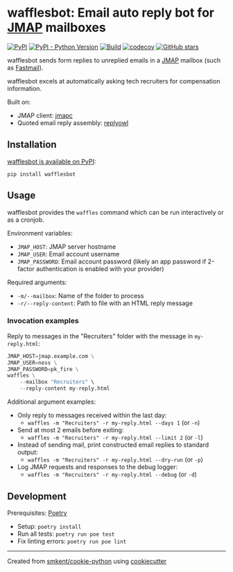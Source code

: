 # wafflesbot: Email auto reply bot for [JMAP][jmap] mailboxes

[![PyPI](https://img.shields.io/pypi/v/wafflesbot)][pypi]
[![PyPI - Python Version](https://img.shields.io/pypi/pyversions/wafflesbot)][pypi]
[![Build](https://img.shields.io/github/checks-status/smkent/waffles/master?label=build)][gh-actions]
[![codecov](https://codecov.io/gh/smkent/waffles/branch/master/graph/badge.svg)][codecov]
[![GitHub stars](https://img.shields.io/github/stars/smkent/waffles?style=social)][repo]

wafflesbot sends form replies to unreplied emails in a [JMAP][jmap] mailbox
(such as [Fastmail][fastmail]).

wafflesbot excels at automatically asking tech recruiters for compensation
information.

Built on:
* JMAP client: [jmapc][jmapc]
* Quoted email reply assembly: [replyowl][replyowl]

## Installation

[wafflesbot is available on PyPI][pypi]:

```
pip install wafflesbot
```

## Usage

wafflesbot provides the `waffles` command which can be run interactively or as a
cronjob.

Environment variables:
* `JMAP_HOST`: JMAP server hostname
* `JMAP_USER`: Email account username
* `JMAP_PASSWORD`: Email account password (likely an app password if 2-factor
  authentication is enabled with your provider)

Required arguments:
* `-m/--mailbox`: Name of the folder to process
* `-r/--reply-content`: Path to file with an HTML reply message

### Invocation examples

Reply to messages in the "Recruiters" folder with the message in `my-reply.html`:
```py
JMAP_HOST=jmap.example.com \
JMAP_USER=ness \
JMAP_PASSWORD=pk_fire \
waffles \
    --mailbox "Recruiters" \
    --reply-content my-reply.html
```

Additional argument examples:

* Only reply to messages received within the last day:
  * `waffles -m "Recruiters" -r my-reply.html --days 1` (or `-n`)
* Send at most 2 emails before exiting:
  * `waffles -m "Recruiters" -r my-reply.html --limit 2` (or `-l`)
* Instead of sending mail, print constructed email replies to standard output:
  * `waffles -m "Recruiters" -r my-reply.html --dry-run` (or `-p`)
* Log JMAP requests and responses to the debug logger:
  * `waffles -m "Recruiters" -r my-reply.html --debug` (or `-d`)

## Development

Prerequisites: [Poetry][poetry]

* Setup: `poetry install`
* Run all tests: `poetry run poe test`
* Fix linting errors: `poetry run poe lint`

---

Created from [smkent/cookie-python][cookie-python] using
[cookiecutter][cookiecutter]

[codecov]: https://codecov.io/gh/smkent/waffles
[cookie-python]: https://github.com/smkent/cookie-python
[cookiecutter]: https://github.com/cookiecutter/cookiecutter
[fastmail]: https://fastmail.com
[gh-actions]: https://github.com/smkent/waffles/actions?query=branch%3Amaster
[jmap]: https://jmap.io
[jmapc]: https://github.com/smkent/jmapc
[poetry]: https://python-poetry.org/docs/#installation
[pypi]: https://pypi.org/project/wafflesbot/
[replyowl]: https://github.com/smkent/replyowl
[repo]: https://github.com/smkent/waffles
